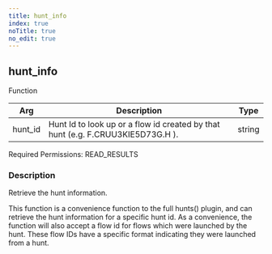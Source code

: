 ```yaml
---
title: hunt_info
index: true
noTitle: true
no_edit: true
---
```




<div class="vql_item"></div>


## hunt_info
<span class='vql_type label label-warning pull-right page-header'>Function</span>



<div class="vqlargs"></div>

Arg | Description | Type
----|-------------|-----
hunt_id|Hunt Id to look up or a flow id created by that hunt (e.g. F.CRUU3KIE5D73G.H ).|string

Required Permissions: 
<span class="linkcolour label label-success">READ_RESULTS</span>

### Description

Retrieve the hunt information.

This function is a convenience function to the full hunts()
plugin, and can retrieve the hunt information for a specific hunt
id. As a convenience, the function will also accept a flow id for
flows which were launched by the hunt. These flow IDs have a
specific format indicating they were launched from a hunt.


